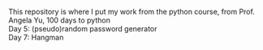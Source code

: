 This repository is where I put my work from the python course, from Prof. Angela Yu, 100 days to python <br>
Day 5: (pseudo)random password generator<br>
Day 7: Hangman <br>
